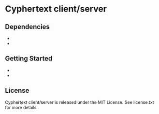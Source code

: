 # Cyphertext client/server



## Dependencies

* 
* 

## Getting Started

* 
* 

## License

Cyphertext client/server is released under the MIT License. See license.txt for more details.